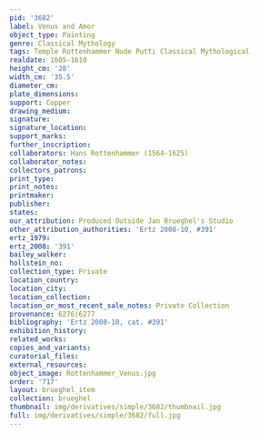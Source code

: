 ```yaml
---
pid: '3682'
label: Venus and Amor
object_type: Painting
genre: Classical Mythology
tags: Temple Rottenhammer Nude Putti Classical Mythological
realdate: 1605-1610
height_cm: '28'
width_cm: '35.5'
diameter_cm: 
plate_dimensions: 
support: Copper
drawing_medium: 
signature: 
signature_location: 
support_marks: 
further_inscription: 
collaborators: Hans Rottenhammer (1564-1625)
collaborator_notes: 
collectors_patrons: 
print_type: 
print_notes: 
printmaker: 
publisher: 
states: 
our_attribution: Produced Outside Jan Brueghel's Studio
other_attribution_authorities: 'Ertz 2008-10, #391'
ertz_1979: 
ertz_2008: '391'
bailey_walker: 
hollstein_no: 
collection_type: Private
location_country: 
location_city: 
location_collection: 
location_or_most_recent_sale_notes: Private Collection
provenance: 6276|6277
bibliography: 'Ertz 2008-10, cat. #391'
exhibition_history: 
related_works: 
copies_and_variants: 
curatorial_files: 
external_resources: 
object_image: Rottenhammer_Venus.jpg
order: '717'
layout: brueghel_item
collection: brueghel
thumbnail: img/derivatives/simple/3682/thumbnail.jpg
full: img/derivatives/simple/3682/full.jpg
---
```

